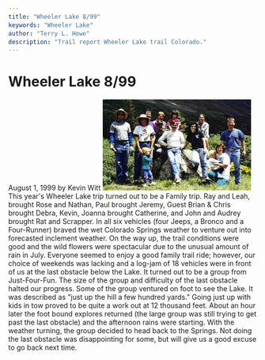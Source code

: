```yaml
---
title: "Wheeler Lake 8/99"
keywords: "Wheeler Lake"
author: "Terry L. Howe"
description: "Trail report Wheeler Lake trail Colorado."
---
```


# Wheeler Lake 8/99
August 1, 1999
by Kevin Witt
![Wheeler crew](wl9908.jpg)
This year's Wheeler Lake trip turned out to be a Family trip.  Ray and Leah,
brought Rose and Nathan, Paul brought Jeremy, Guest Brian & Chris brought
Debra, Kevin, Joanna brought Catherine, and John and Audrey brought Rat and
Scrapper.  In all six vehicles (four Jeeps, a Bronco and a Four-Runner)
braved the wet Colorado Springs weather to venture out into forecasted
inclement weather.
On the way up, the trail conditions were good and the wild flowers were
spectacular due to the unusual amount of rain in July.  Everyone seemed to
enjoy a good family trail ride; however, our choice of weekends was lacking
and a log-jam of 18 vehicles were in front of us at the last obstacle below
the Lake.  It turned out to be a group from Just-Four-Fun.  The size of the
group and difficulty of the last obstacle halted our progress.
Some of the group ventured on foot to see the Lake.  It was described as
"just up the hill a few hundred yards."  Going just up with kids in tow
proved to be quite a work out at 12 thousand feet.  About an hour later the
foot bound explores returned (the large group was still trying to get past
the last obstacle) and the afternoon rains were starting.  With the weather
turning, the group decided to head back to the Springs.  Not doing the last
obstacle was disappointing for some, but will give us a good excuse to go
back next time.